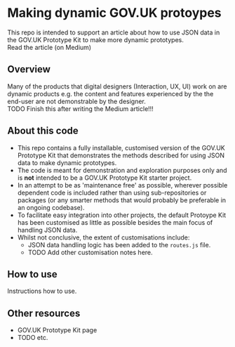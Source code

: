 # Making dynamic GOV.UK protoypes

This repo is intended to support an article about how to use JSON data in the GOV.UK Prototype Kit to make more dynamic prototypes.  
Read the article (on Medium)

## Overview

Many of the products that digital designers (Interaction, UX, UI) work on are dynamic products e.g. the content and features experienced by the the end-user are not demonstrable by the designer.  
TODO Finish this after writing the Medium article!!!

## About this code

* This repo contains a fully installable, customised version of the GOV.UK Prototype Kit that demonstrates the methods described for using JSON data to make dynamic prototypes.
* The code is meant for demonstration and exploration purposes only and is **not** intended to be a GOV.UK Prototype Kit starter project.
* In an attempt to be as 'maintenance free' as possible, wherever possible dependent code is included rather than using sub-repositories or packages (or any smarter methods that would probably be preferable in an ongoing codebase).
* To facilitate easy integration into other projects, the default Protoype Kit has been customised as little as possible besides the main focus of handling JSON data.
* Whilst not conclusive, the extent of customisations include:
    - JSON data handling logic has been added to the `routes.js` file.
    - TODO Add other customisation notes here.

## How to use

Instructions how to use.

## Other resources

* GOV.UK Prototype Kit page
* TODO etc.